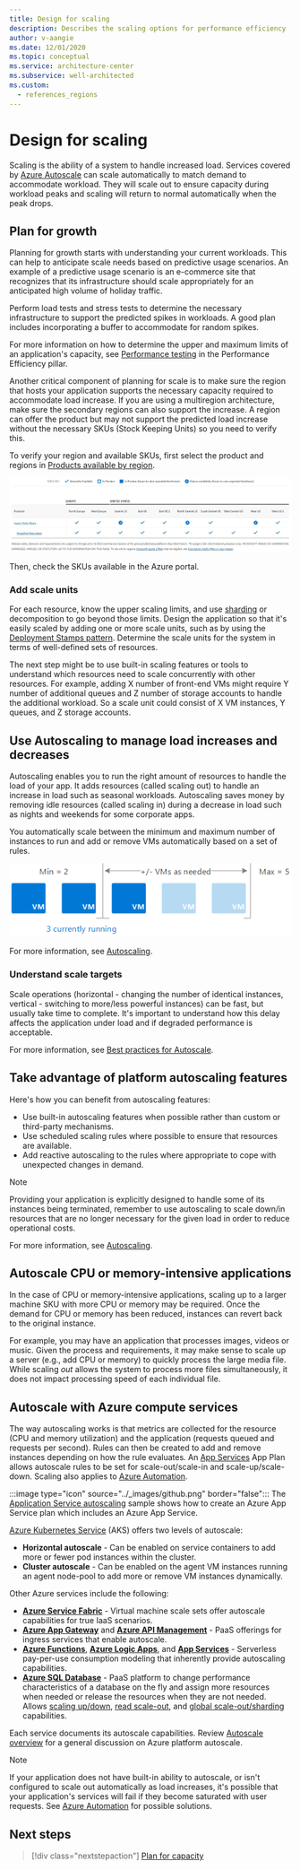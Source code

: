```yaml
---
title: Design for scaling
description: Describes the scaling options for performance efficiency
author: v-aangie
ms.date: 12/01/2020
ms.topic: conceptual
ms.service: architecture-center
ms.subservice: well-architected
ms.custom:
  - references_regions
---
```


# Design for scaling

Scaling is the ability of a system to handle increased load. Services covered by [Azure Autoscale](https://azure.microsoft.com/en-us/features/autoscale/) can scale automatically to match demand to accommodate workload. They will scale out to ensure capacity during workload peaks and scaling will return to normal automatically when the peak drops.

## Plan for growth

Planning for growth starts with understanding your current workloads. This can help to anticipate scale needs based on predictive usage scenarios. An example of a predictive usage scenario is an e-commerce site that recognizes that its infrastructure should scale appropriately for an anticipated high volume of holiday traffic.

Perform load tests and stress tests to determine the necessary infrastructure to support the predicted spikes in workloads. A good plan includes incorporating a buffer to accommodate for random spikes.

For more information on how to determine the upper and maximum limits of an application's capacity, see [Performance testing](./performance-test.md) in the Performance Efficiency pillar.

Another critical component of planning for scale is to make sure the region that hosts your application supports the necessary capacity required to accommodate load increase. If you are using a multiregion architecture, make sure the secondary regions can also support the increase. A region can offer the product but may not support the predicted load increase without the necessary SKUs (Stock Keeping Units) so you need to verify this.

To verify your region and available SKUs, first select the product and regions in [Products available by region](https://azure.microsoft.com/global-infrastructure/services/).

![Products available by region](../_images/design-scale-1a.png)

Then, check the SKUs available in the Azure portal.

### Add scale units

For each resource, know the upper scaling limits, and use [sharding](/azure/azure-sql/database/elastic-scale-introduction#sharding) or decomposition to go beyond those limits. Design the application so that it's easily scaled by adding one or more scale units, such as by using the [Deployment Stamps pattern](../../patterns/deployment-stamp.md). Determine the scale units for the system in terms of well-defined sets of resources.

The next step might be to use built-in scaling features or tools to understand which resources need to scale concurrently with other resources. For example, adding X number of front-end VMs might require Y number of additional queues and Z number of storage accounts to handle the additional workload. So a scale unit could consist of X VM instances, Y queues, and Z storage accounts.

## Use Autoscaling to manage load increases and decreases

Autoscaling enables you to run the right amount of resources to handle the load of your app. It adds resources (called scaling out) to handle an increase in load such as seasonal workloads. Autoscaling saves money by removing idle resources (called scaling in) during a decrease in load such as nights and weekends for some corporate apps.

You automatically scale between the minimum and maximum number of instances to run and add or remove VMs automatically based on a set of rules.

![Autoscale](../_images/design-autoscale.png)

For more information, see [Autoscaling](../../best-practices/auto-scaling.md).

### Understand scale targets

Scale operations (horizontal - changing the number of identical instances, vertical - switching to more/less powerful instances) can be fast, but usually take time to complete. It's important to understand how this delay affects the application under load and if degraded performance is acceptable.

For more information, see [Best practices for Autoscale](/azure/azure-monitor/platform/autoscale-best-practices#choose-the-thresholds-carefully-for-all-metric-types).

## Take advantage of platform autoscaling features

Here's how you can benefit from autoscaling features:

- Use built-in autoscaling features when possible rather than custom or third-party mechanisms.
- Use scheduled scaling rules where possible to ensure that resources are available.
- Add reactive autoscaling to the rules where appropriate to cope with unexpected changes in demand.

> [!NOTE]
> Providing your application is explicitly designed to handle some of its instances being terminated, remember to use autoscaling to scale down/in resources that are no longer necessary for the given load in order to reduce operational costs.

For more information, see [Autoscaling](../../best-practices/auto-scaling.md).

## Autoscale CPU or memory-intensive applications

In the case of CPU or memory-intensive applications, scaling up to a larger machine SKU with more CPU or memory may be required. Once the demand for CPU or memory has been reduced, instances can revert back to the original instance.

For example, you may have an application that processes images, videos or music. Given the process and requirements, it may make sense to scale up a server (e.g., add CPU or memory) to quickly process the large media file. While scaling *out* allows the system to process more files simultaneously, it does not impact processing speed of each individual file.

## Autoscale with Azure compute services

The way autoscaling works is that metrics are collected for the resource (CPU and memory utilization) and the application (requests queued and requests per second). Rules can then be created to add and remove instances depending on how the rule evaluates. An [App Services](/azure/app-service/overview-hosting-plans#how-does-my-app-run-and-scale) App Plan allows autoscale rules to be set for scale-out/scale-in and scale-up/scale-down. Scaling also applies to [Azure Automation](/azure/automation/automation-intro).

:::image type="icon" source="../_images/github.png" border="false"::: The [Application Service autoscaling](https://github.com/mspnp/samples/tree/master/PerformanceEfficiency/AppServiceAutoscalingSample) sample shows how to create an Azure App Service plan which includes an Azure App Service.

[Azure Kubernetes Service](/azure/aks/intro-kubernetes) (AKS) offers two levels of autoscale:

- **Horizontal autoscale** - Can be enabled on service containers to add more or fewer pod instances within the cluster.
- **Cluster autoscale** - Can be enabled on the agent VM instances running an agent node-pool to add more or remove VM instances dynamically.

Other Azure services include the following:

- [**Azure Service Fabric**](/azure/service-fabric/service-fabric-overview) - Virtual machine scale sets offer autoscale capabilities for true IaaS scenarios.
- [**Azure App Gateway**](/azure/application-gateway/overview) and [**Azure API Management**](/azure/api-management/api-management-key-concepts) - PaaS offerings for ingress services that enable autoscale.
- [**Azure Functions**](/azure/azure-functions/functions-overview), [**Azure Logic Apps**](/azure/logic-apps/logic-apps-overview), and [**App Services**](/azure/app-service/overview) - Serverless pay-per-use consumption modeling that inherently provide autoscaling capabilities.
- [**Azure SQL Database**](/archive/blogs/sqlserverstorageengine/azure-sql-database-scalability) - PaaS platform to change performance characteristics of a database on the fly and assign more resources when needed or release the resources when they are not needed. Allows [scaling up/down](/archive/blogs/sqlserverstorageengine/azure-sql-database-scalability#scaling-updown), [read scale-out](/archive/blogs/sqlserverstorageengine/azure-sql-database-scalability#read-scale-out), and [global scale-out/sharding](/archive/blogs/sqlserverstorageengine/azure-sql-database-scalability#global-scale-outsharding) capabilities.

Each service documents its autoscale capabilities. Review [Autoscale overview](/azure/azure-monitor/platform/autoscale-overview) for a general discussion on Azure platform autoscale.

> [!NOTE]
> If your application does not have built-in ability to autoscale, or isn't configured to scale out automatically as load increases, it's possible that your application's services will fail if they become saturated with user requests. See [Azure Automation](/azure/virtual-desktop/set-up-scaling-script) for possible solutions.

## Next steps

>[!div class="nextstepaction"]
>[Plan for capacity](./design-capacity.md)
